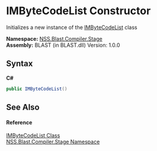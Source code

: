 # IMByteCodeList Constructor 
 

Initializes a new instance of the <a href="T_NSS_Blast_Compiler_Stage_IMByteCodeList">IMByteCodeList</a> class

**Namespace:**&nbsp;<a href="N_NSS_Blast_Compiler_Stage">NSS.Blast.Compiler.Stage</a><br />**Assembly:**&nbsp;BLAST (in BLAST.dll) Version: 1.0.0

## Syntax

**C#**<br />
``` C#
public IMByteCodeList()
```


## See Also


#### Reference
<a href="T_NSS_Blast_Compiler_Stage_IMByteCodeList">IMByteCodeList Class</a><br /><a href="N_NSS_Blast_Compiler_Stage">NSS.Blast.Compiler.Stage Namespace</a><br />